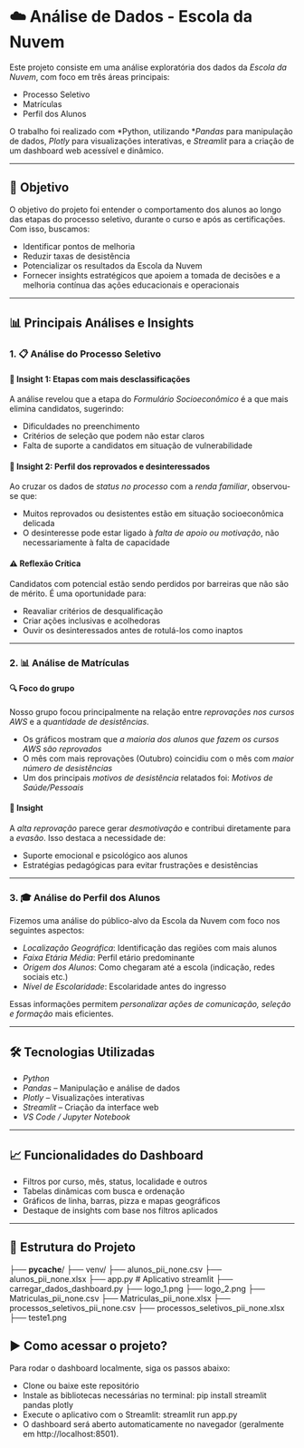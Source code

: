 # ☁️ Análise de Dados - Escola da Nuvem

Este projeto consiste em uma análise exploratória dos dados da *Escola da Nuvem*, com foco em três áreas principais:

- Processo Seletivo  
- Matrículas  
- Perfil dos Alunos  

O trabalho foi realizado com *Python, utilizando **Pandas* para manipulação de dados, *Plotly* para visualizações interativas, e *Streamlit* para a criação de um dashboard web acessível e dinâmico.

---

## 🎯 Objetivo

O objetivo do projeto foi entender o comportamento dos alunos ao longo das etapas do processo seletivo, durante o curso e após as certificações. Com isso, buscamos:

- Identificar pontos de melhoria
- Reduzir taxas de desistência
- Potencializar os resultados da Escola da Nuvem
- Fornecer insights estratégicos que apoiem a tomada de decisões e a melhoria contínua das ações educacionais e operacionais

---

## 📊 Principais Análises e Insights

### 1. 📋 Análise do Processo Seletivo

#### 📌 Insight 1: Etapas com mais desclassificações
A análise revelou que a etapa do *Formulário Socioeconômico* é a que mais elimina candidatos, sugerindo:

- Dificuldades no preenchimento
- Critérios de seleção que podem não estar claros
- Falta de suporte a candidatos em situação de vulnerabilidade

#### 📌 Insight 2: Perfil dos reprovados e desinteressados
Ao cruzar os dados de *status no processo* com a *renda familiar*, observou-se que:

- Muitos reprovados ou desistentes estão em situação socioeconômica delicada
- O desinteresse pode estar ligado à *falta de apoio ou motivação*, não necessariamente à falta de capacidade

#### ⚠️ Reflexão Crítica
Candidatos com potencial estão sendo perdidos por barreiras que não são de mérito. É uma oportunidade para:

- Reavaliar critérios de desqualificação
- Criar ações inclusivas e acolhedoras
- Ouvir os desinteressados antes de rotulá-los como inaptos

---

### 2. 📊 Análise de Matrículas

#### 🔍 Foco do grupo
Nosso grupo focou principalmente na relação entre *reprovações nos cursos AWS* e a *quantidade de desistências*.

- Os gráficos mostram que *a maioria dos alunos que fazem os cursos AWS são reprovados*
- O mês com mais reprovações (Outubro) coincidiu com o mês com *maior número de desistências*
- Um dos principais *motivos de desistência* relatados foi: *Motivos de Saúde/Pessoais*

#### 📌 Insight
A *alta reprovação* parece gerar *desmotivação* e contribui diretamente para a *evasão*. Isso destaca a necessidade de:

- Suporte emocional e psicológico aos alunos
- Estratégias pedagógicas para evitar frustrações e desistências

---

### 3. 🎓 Análise do Perfil dos Alunos

Fizemos uma análise do público-alvo da Escola da Nuvem com foco nos seguintes aspectos:

- *Localização Geográfica*: Identificação das regiões com mais alunos
- *Faixa Etária Média*: Perfil etário predominante
- *Origem dos Alunos*: Como chegaram até a escola (indicação, redes sociais etc.)
- *Nível de Escolaridade*: Escolaridade antes do ingresso

Essas informações permitem *personalizar ações de comunicação, seleção e formação* mais eficientes.

---

## 🛠️ Tecnologias Utilizadas

- *Python*
- *Pandas* – Manipulação e análise de dados
- *Plotly* – Visualizações interativas
- *Streamlit* – Criação da interface web
- *VS Code / Jupyter Notebook*

---

## 📈 Funcionalidades do Dashboard

- Filtros por curso, mês, status, localidade e outros
- Tabelas dinâmicas com busca e ordenação
- Gráficos de linha, barras, pizza e mapas geográficos
- Destaque de insights com base nos filtros aplicados

---

## 📁 Estrutura do Projeto

├── __pycache__/
├── venv/
├── alunos_pii_none.csv
├── alunos_pii_none.xlsx
├── app.py # Aplicativo streamlit
├── carregar_dados_dashboard.py
├── logo_1.png
├── logo_2.png
├── Matriculas_pii_none.csv
├── Matriculas_pii_none.xlsx
├── processos_seletivos_pii_none.csv
├── processos_seletivos_pii_none.xlsx
├── teste1.png


## ▶️ Como acessar o projeto?
Para rodar o dashboard localmente, siga os passos abaixo:
- Clone ou baixe este repositório
- Instale as bibliotecas necessárias no terminal: pip install streamlit pandas plotly
- Execute o aplicativo com o Streamlit: streamlit run app.py
- O dashboard será aberto automaticamente no navegador (geralmente em http://localhost:8501).


